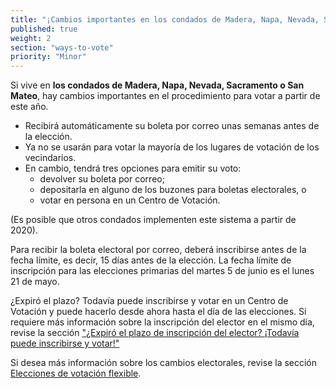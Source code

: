 ```yaml
---
title: "¡Cambios importantes en los condados de Madera, Napa, Nevada, Sacramento y San Mateo!"
published: true
weight: 2
section: "ways-to-vote"
priority: "Minor"
---
```


Si vive en **los condados de Madera, Napa, Nevada, Sacramento o San Mateo**, hay cambios importantes en el procedimiento para votar a partir de este año.     

- Recibirá automáticamente su boleta por correo unas semanas antes de la elección.    
- Ya no se usarán para votar la mayoría de los lugares de votación de los vecindarios.    
- En cambio, tendrá tres opciones para emitir su voto:     
  - devolver su boleta por correo;    
  - depositarla en alguno de los buzones para boletas electorales, o    
  - votar en persona en un Centro de Votación.    

(Es posible que otros condados implementen este sistema a partir de 2020).    

Para recibir la boleta electoral por correo, deberá inscribirse antes de la fecha límite, es decir, 15 días antes de la elección. La fecha límite de inscripción para las elecciones primarias del martes 5 de junio es el lunes 21 de mayo.    

¿Expiró el plazo? Todavía puede inscribirse y votar en un Centro de Votación y puede hacerlo desde ahora hasta el día de las elecciones. Si requiere más información sobre la inscripción del elector en el mismo día, revise la sección ["¿Expiró el plazo de inscripción del elector? ¡Todavía puede inscribirse y votar!"](#menu-item-missed-the-voter-registration-deadline-you-can-still-register-and-vote)   

Si desea más información sobre los cambios electorales, revise la sección [Elecciones de votación flexible](#menu-item-voters-choice-elections-big-changes-in-madera-napa-nevada-sacramento-and-san-mateo-counties).   